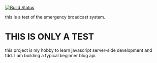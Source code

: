 [![Build Status](https://travis-ci.org/hotsw4p/dirty-blog.png)](https://travis-ci.org/hotsw4p/dirty-blog)

this is a test of the emergency broadcast system.

THIS IS ONLY A TEST
===================

this project is my hobby to learn javascript server-side development and tdd.  I am building a typical beginner blog api.